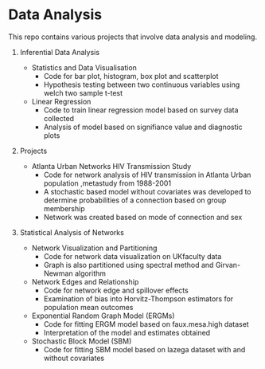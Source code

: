 # Data Analysis

This repo contains various projects that involve data analysis and modeling. 

1. Inferential Data Analysis
   - Statistics and Data Visualisation
     - Code for bar plot, histogram, box plot and scatterplot 
     - Hypothesis testing between two continuous variables using welch two sample t-test
   - Linear Regression
     - Code to train linear regression model based on survey data collected
     - Analysis of model based on signifiance value and diagnostic plots

2. Projects
   - Atlanta Urban Networks HIV Transmission Study 
     - Code for network analysis of HIV transmission in Atlanta Urban population ,metastudy from 1988-2001
     - A stochastic based model without covariates was developed to determine probabilities of a connection based on group membership
     - Network was created based on mode of connection and sex
  
3. Statistical Analysis of Networks
   - Network Visualization and Partitioning
     - Code for network data visualization on UKfaculty data 
     - Graph is also partitioned using spectral method and Girvan-Newman algorithm
   - Network Edges and Relationship
     - Code for network edge and spillover effects
     - Examination of bias into Horvitz-Thompson estimators for population mean outcomes 
   - Exponential Random Graph Model (ERGMs)
     - Code for fitting ERGM model based on faux.mesa.high dataset
     - Interpretation of the model and estimates obtained 
   - Stochastic Block Model (SBM)
     - Code for fitting SBM model based on lazega dataset with and without covariates

